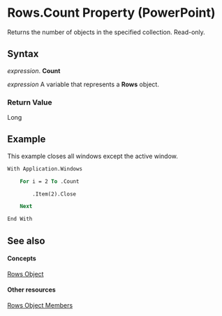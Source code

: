 
# Rows.Count Property (PowerPoint)

Returns the number of objects in the specified collection. Read-only.


## Syntax

 _expression_. **Count**

 _expression_ A variable that represents a **Rows** object.


### Return Value

Long


## Example

This example closes all windows except the active window.


```vb
With Application.Windows

    For i = 2 To .Count

        .Item(2).Close

    Next

End With
```


## See also


#### Concepts


[Rows Object](9a72b6bb-2aec-e37b-f1a2-005f910e1335.md)
#### Other resources


[Rows Object Members](81982a05-c633-8d83-7c3b-c1086ba4ae4a.md)
